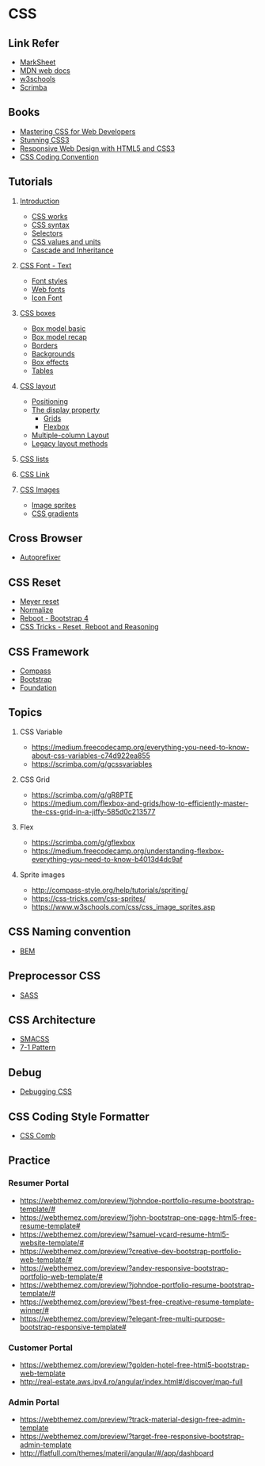 # CSS

## Link Refer

* [MarkSheet](https://marksheet.io/css-basics.html)
* [MDN web docs](https://developer.mozilla.org/en-US/docs/Web/CSS)
* [w3schools](https://www.w3schools.com/css/default.asp)
* [Scrimba](https://scrimba.com/g/gintrotocss)

## Books

* [Mastering CSS for Web Developers]()
* [Stunning CSS3]()
* [Responsive Web Design with HTML5 and CSS3]()
* [CSS Coding Convention]()

## Tutorials

1. [Introduction](https://developer.mozilla.org/en-US/docs/Learn/CSS/Introduction_to_CSS)

    * [CSS works](https://developer.mozilla.org/en-US/docs/Learn/CSS/Introduction_to_CSS/How_CSS_works)
    * [CSS syntax](https://developer.mozilla.org/en-US/docs/Learn/CSS/Introduction_to_CSS/Syntax)
    * [Selectors](https://developer.mozilla.org/en-US/docs/Learn/CSS/Introduction_to_CSS/Selectors)
    * [CSS values and units](https://developer.mozilla.org/en-US/docs/Learn/CSS/Introduction_to_CSS/Values_and_units)
    * [Cascade and Inheritance](https://developer.mozilla.org/en-US/docs/Learn/CSS/Introduction_to_CSS/Cascade_and_inheritance)

2. [CSS Font - Text](https://developer.mozilla.org/en-US/docs/Learn/CSS/Styling_text)

    * [Font styles](https://developer.mozilla.org/en-US/docs/Learn/CSS/Styling_text/Fundamentals)
    * [Web fonts](https://developer.mozilla.org/en-US/docs/Learn/CSS/Styling_text/Web_fonts)
    * [Icon Font]()

3. [CSS boxes](https://developer.mozilla.org/en-US/docs/Learn/CSS/Styling_boxes)

    * [Box model basic](https://developer.mozilla.org/en-US/docs/Learn/CSS/Introduction_to_CSS/Box_model)
    * [Box model recap](https://developer.mozilla.org/en-US/docs/Learn/CSS/Styling_boxes/Box_model_recap)
    * [Borders](https://developer.mozilla.org/en-US/docs/Learn/CSS/Styling_boxes/Borders)
    * [Backgrounds](https://developer.mozilla.org/en-US/docs/Learn/CSS/Styling_boxes/Backgrounds)
    * [Box effects](https://developer.mozilla.org/en-US/docs/Learn/CSS/Styling_boxes/Advanced_box_effects)
    * [Tables](https://developer.mozilla.org/en-US/docs/Learn/CSS/Styling_boxes/Styling_tables)

4. [CSS layout](https://developer.mozilla.org/en-US/docs/Learn/CSS/CSS_layout)

    * [Positioning](https://developer.mozilla.org/en-US/docs/Learn/CSS/CSS_layout/Positioning)
    * [The display property](https://developer.mozilla.org/en-US/docs/Web/CSS/display)
        * [Grids](https://developer.mozilla.org/en-US/docs/Learn/CSS/CSS_layout/Grids)
        * [Flexbox](https://developer.mozilla.org/en-US/docs/Learn/CSS/CSS_layout/Flexbox)
    * [Multiple-column Layout](https://developer.mozilla.org/en-US/docs/Learn/CSS/CSS_layout/Multiple-column_Layout)
    * [Legacy layout methods](https://developer.mozilla.org/en-US/docs/Learn/CSS/CSS_layout/Legacy_Layout_Methods)

5. [CSS lists](https://developer.mozilla.org/en-US/docs/Learn/CSS/Styling_text/Styling_lists)

6. [CSS Link](https://developer.mozilla.org/en-US/docs/Learn/CSS/Styling_text/Styling_links)

7. [CSS Images](https://developer.mozilla.org/en-US/docs/Web/CSS/CSS_Images)
    * [Image sprites](https://developer.mozilla.org/en-US/docs/Web/CSS/CSS_Images/Implementing_image_sprites_in_CSS)
    * [CSS gradients](https://developer.mozilla.org/en-US/docs/Web/CSS/CSS_Images/Using_CSS_gradients)

## Cross Browser

* [Autoprefixer](https://autoprefixer.github.io/)

## CSS Reset

* [Meyer reset](https://meyerweb.com/eric/tools/css/reset/)
* [Normalize](https://necolas.github.io/normalize.css/)
* [Reboot - Bootstrap 4](https://getbootstrap.com/docs/4.0/getting-started/introduction/#reboot)
* [CSS Tricks - Reset, Reboot and Reasoning](https://css-tricks.com/reboot-resets-reasoning/)

## CSS Framework

* [Compass](http://compass-style.org/)
* [Bootstrap](http://getbootstrap.com/)
* [Foundation](https://foundation.zurb.com/)

## Topics

1. CSS Variable
    * https://medium.freecodecamp.org/everything-you-need-to-know-about-css-variables-c74d922ea855
    * https://scrimba.com/g/gcssvariables

2. CSS Grid
    * https://scrimba.com/g/gR8PTE
    * https://medium.com/flexbox-and-grids/how-to-efficiently-master-the-css-grid-in-a-jiffy-585d0c213577
3. Flex
    * https://scrimba.com/g/gflexbox
    * https://medium.freecodecamp.org/understanding-flexbox-everything-you-need-to-know-b4013d4dc9af
4. Sprite images
    * http://compass-style.org/help/tutorials/spriting/
    * https://css-tricks.com/css-sprites/
    * https://www.w3schools.com/css/css_image_sprites.asp

## CSS Naming convention

* [BEM](http://getbem.com/introduction/)

## Preprocessor CSS

* [SASS](https://sass-lang.com/)

## CSS Architecture

* [SMACSS](https://smacss.com/)
* [7-1 Pattern](https://sass-guidelin.es/#the-7-1-pattern)

## Debug

* [Debugging CSS](https://developer.mozilla.org/en-US/docs/Learn/CSS/Introduction_to_CSS/Debugging_CSS)

## CSS Coding Style Formatter

* [CSS Comb](http://csscomb.com/)

## Practice

### Resumer Portal

* https://webthemez.com/preview/?johndoe-portfolio-resume-bootstrap-template/#
* https://webthemez.com/preview/?john-bootstrap-one-page-html5-free-resume-template#
* https://webthemez.com/preview/?samuel-vcard-resume-html5-website-template/#
* https://webthemez.com/preview/?creative-dev-bootstrap-portfolio-web-template/#
* https://webthemez.com/preview/?andey-responsive-bootstrap-portfolio-web-template/#
* https://webthemez.com/preview/?johndoe-portfolio-resume-bootstrap-template/#
* https://webthemez.com/preview/?best-free-creative-resume-template-winner/#
* https://webthemez.com/preview/?elegant-free-multi-purpose-bootstrap-responsive-template#

### Customer Portal

* https://webthemez.com/preview/?golden-hotel-free-html5-bootstrap-web-template
* http://real-estate.aws.ipv4.ro/angular/index.html#/discover/map-full

### Admin Portal

* https://webthemez.com/preview/?track-material-design-free-admin-template
* https://webthemez.com/preview/?target-free-responsive-bootstrap-admin-template
* http://flatfull.com/themes/materil/angular/#/app/dashboard

